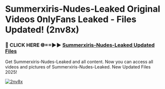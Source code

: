 # Summerxiris-Nudes-Leaked Original Videos 0nlyFans Leaked - Files Updated! (2nv8x)

<h3>🔴 CLICK HERE 🌐==►► <a href="https://tinyurl.com/5h6xmrr3" rel="nofollow">Summerxiris-Nudes-Leaked Updated Files</a></h3>

Get Summerxiris-Nudes-Leaked and all content. Now you can access all videos and pictures of Summerxiris-Nudes-Leaked. New Updated Files 2025!

[![2nv8x](https://i.imgur.com/KVD873Z.gif)](https://tinyurl.com/5h6xmrr3)
